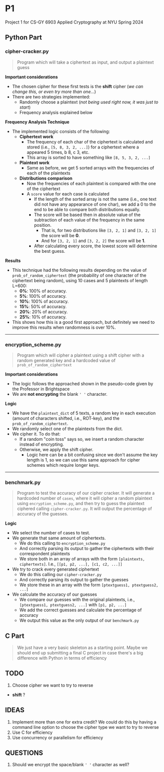 # P1
Project 1 for CS-GY 6903 Applied Cryptography at NYU Spring 2024

## Python Part
### cipher-cracker.py
> Program which will take a ciphertext as input, and output a plaintext guess

__Important considerations__
- The chosen cipher for these first tests is the __shift__ cipher (_we can change this, or even try more than one..._)
- There are two strategies implemented:
  - Randomly choose a plaintext (_not being used right now, it was just to start_)
  - Frequency analysis explained below

__Frequency Analysis Technique__
- The implemented logic consists of the following:
  - __Ciphertext work__
    - The frequency of each char of the ciphertext is calculated and stored (i.e., `[5, 8, 3, 2, ...]`) for a ciphertext where a appeared 5 times, b 8, c 3, etc.
    - This array is sorted to have something like `[8, 5, 3, 2, ...]`
  - __Plaintext work__
    - Same as before, we get 5 sorted arrays with the frequencies of each of the plaintexts
  - __Distributions comparison__
    - Now the frequencies of each plaintext is compared with the one of the ciphertext
    - A `score` value for each case is calculated
      - If the length of the sorted array is not the same (i.e., one text did not have any appearance of one char), we add a 0 to the end to be able to compare both distributions equally.
      - The score will be based then in absolute value of the subtraction of each value of the frequency in the same position.
        - That is, for two distributions like `[3, 2, 1]` and `[3, 2, 1]` the score will be __0__.
        - And for  `[3, 2, 1]` and `[3, 2, 2]` the score will be __1__.
      - After calculating every score, the lowest score will determine the best guess.

__Results__
- This technique had the following results depending on the value of `prob_of_random_ciphertext` (the probability of one character of the ciphertext being random), using 10 cases and 5 plaintexts of length L=600:
  - __0%__: 100% of accuracy.
  - __5%__: 100% of accuracy.
  - __10%__: 100% of accuracy.
  - __15%__: 50% of accuracy.
  - __20%__: 20% of accuracy.
  - __25%__: 10% of accuracy.
- This shows how this is a good first approach, but definitely we need to improve this results when randomness is over 10%.
---
### encryption_scheme.py
> Program which will cipher a plaintext using a shift cipher with a random generated key and a hardcoded value of `prob_of_random_ciphertext`

__Important considerations__
- The logic follows the approached shown in the pseudo-code given by the Professor in Brightspace
- We are __not encrypting__ the blank `' '` character.

__Logic__
- We have the `plaintext_dict` of 5 texts, a random key in each execution (amount of characters shifted, i.e., ROT-key), and the `prob_of_random_ciphertext`.
- We randomly select one of the plaintexts from the dict.
- We cipher it. To do that:
  - If a random "coin toss" says so, we insert a random character instead of encrypting.
  - Otherwise, we apply the shift cipher.
    - Logic here can be a bit confusing since we don't assume the key length is 1, so we can use this same approach for cipher schemes which require longer keys.
---
### benchmark.py
> Program to test the accuracy of our cipher cracker. It will generate a hardcoded number of `cases`, where it will cipher a random plaintext using `encryption_scheme.py`, and then try to guess the plaintext ciphered calling `cipher-cracker.py`. It will output the percentage of accuracy of the guesses.

__Logic__
- We select the number of cases to test.
- We generate that same amount of ciphertexts.
  - We do this calling to `encryption_scheme.py`
  - And correctly parsing its output to gather the ciphertexts with their correspondent plaintexts
  - We store both in an array of arrays with the form `[plaintexts, ciphertexts]`. I.e., `[[p1, p2, ...], [c1, c2, ...]]`
- We try to crack every generated ciphertext
  - We do this calling our `cipher-cracker.py`
  - And correctly parsing its output to gather the guesses
  - We store these in an array with the form `[ptextguess1, ptextguess2, ...]`
- We calculate the accuracy of our guesses
  - We compare our guesses with the original plaintexts, i.e., `[ptextguess1, ptextguess2, ...]` with `[p1, p2, ...]`
  - We add the correct guesses and calculate the percentage of accuracy
  - We output this value as the only output of our `benchmark.py`

## C Part
> We just have a very basic skeleton as a starting point.
> Maybe we should end up submitting a final C project in case there's a big difference with Python in terms of efficiency

## TODO
1. Choose cipher we want to try to reverse
  * __shift__ ?

## IDEAS
1. Implement more than one for extra credit? We could do this by having a command line option to choose the cipher type we want to try to reverse
2. Use C for efficiency
3. Use concurrency or parallelism for efficiency

## QUESTIONS
1. Should we encrypt the space/blank `' '` character as well?
